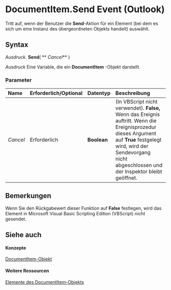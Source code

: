 
# DocumentItem.Send Event (Outlook)

Tritt auf, wenn der Benutzer die  **Send**-Aktion für ein Element (bei dem es sich um eine Instanz des übergeordneten Objekts handelt) auswählt.


## Syntax

 _Ausdruck_. **Send**( ** _Cancel_** )

 _Ausdruck_ Eine Variable, die ein **DocumentItem** -Objekt darstellt.


### Parameter



|**Name**|**Erforderlich/Optional**|**Datentyp**|**Beschreibung**|
|:-----|:-----|:-----|:-----|
| _Cancel_|Erforderlich|**Boolean**|(In VBScript nicht verwendet).  **False,** Wenn das Ereignis auftritt. Wenn die Ereignisprozedur dieses Argument auf **True** festgelegt wird, wird der Sendevorgang nicht abgeschlossen und der Inspektor bleibt geöffnet.|

## Bemerkungen

Wenn Sie den Rückgabewert dieser Funktion auf  **False** festlegen, wird das Element in Microsoft Visual Basic Scripting Edition (VBScript) nicht gesendet.


## Siehe auch


#### Konzepte


[DocumentItem-Objekt](7b0a6af0-6632-3ff6-841f-5b081d0d68d8.md)
#### Weitere Ressourcen


[Elemente des DocumentItem-Objekts](http://msdn.microsoft.com/library/2c6d563b-39cb-9cb3-3bfe-93fe595325cf%28Office.15%29.aspx)